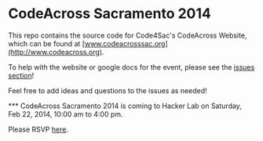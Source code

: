 CodeAcross Sacramento 2014
==========================


This repo contains the source code for Code4Sac's CodeAcross Website, which can be found at [www.codeacrosssac.org](http://www.codeacross.org).

To help with the website or google docs for the event, please see the [issues section](https://github.com/code4sac/event-2014-codeacross/issues)!

Feel free to add ideas and questions to the issues as needed! 


*** CodeAcross Sacramento 2014 is coming to Hacker Lab on Saturday, Feb 22, 2014, 10:00 am to 4:00 pm. 

Please RSVP [here](http://www.eventbrite.com/e/codeacross-sacramento-tickets-9721564461).

